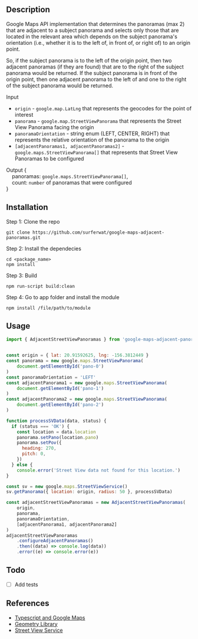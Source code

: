 ## Description

Google Maps API implementation that determines the panoramas (max 2) that are adjacent to a subject panorama and selects only those that are located in the relevant area which depends on the subject panorama's orientation (i.e., whether it is to the left of, in front of, or right of) to an origin point. 

So, if the subject panorama is to the left of the origin point, then two adjacent panoramas (if they are found) that are to the right of the subject panorama would be returned. If the subject panorama is in front of the origin point, then one adjacent panorama to the left of and one to the right of the subject panorama would be returned.

Input
* `origin` - `google.map.LatLng` that represents the geocodes for the point of interest
* `panorama` - `google.map.StreetViewPanorama` that represents the Street View Panorama facing the origin 
* `panoramaOrientation` - string enum (LEFT, CENTER, RIGHT) that represents the relative orientation of the panorama to the origin
* `[adjacentPanoramas1, adjacentPanoramas2]` - `google.maps.StreetViewPanorama[]` that represents that Street View Panoramas to be configured

Output
{\
&nbsp;&nbsp;&nbsp;&nbsp;panoramas: `google.maps.StreetViewPanorama[]`,\
&nbsp;&nbsp;&nbsp;&nbsp;count: `number` of panoramas that were configured\
}


## Installation

Step 1: Clone the repo 

```
git clone https://github.com/surferwat/google-maps-adjacent-panoramas.git
```

Step 2: Install the dependecies

```
cd <package_name>
npm install
```

Step 3: Build 
```
npm run-script build:clean
```

Step 4: Go to app folder and install the module

```
npm install /file/path/to/module
```

## Usage

```javascript
import { AdjacentStreetViewPanoramas } from 'google-maps-adjacent-panoramas'


const origin = { lat: 20.91592625, lng: -156.3812449 } 
const panorama = new google.maps.StreetViewPanorama(
    document.getElementById('pano-0')
)
const panoramaOrientation = 'LEFT'
const adjacentPanorama1 = new google.maps.StreetViewPanorama(
    document.getElementById('pano-1')
)
const adjacentPanorama2 = new google.maps.StreetViewPanorama(
    document.getElementById('pano-2')
)

function processSVData(data, status) {
  if (status === 'OK') {
    const location = data.location
    panorama.setPano(location.pano)
    panorama.setPov({
      heading: 270,
      pitch: 0,
    })
  } else {
    console.error('Street View data not found for this location.')
}

const sv = new google.maps.StreetViewService()
sv.getPanorama({ location: origin, radius: 50 }, processSVData)

const adjacentStreetViewPanoramas = new AdjacentStreetViewPanoramas(
    origin, 
    panorama, 
    panoramaOrientation,
    [adjacentPanorama1, adjacentPanorama2]
)
adjacentStreetViewPanoramas
    .configureAdjacentPanoramas()
    .then((data) => console.log(data))
    .error((e) => console.error(e))
```

## Todo 

* [ ] Add tests

## References

* [Typescript and Google Maps](https://developers.google.com/maps/documentation/javascript/using-typescript)
* [Geometry Library](https://developers.google.com/maps/documentation/javascript/reference/geometry)
* [Street View Service](https://developers.google.com/maps/documentation/javascript/streetview#maps_streetview_service-javascript)